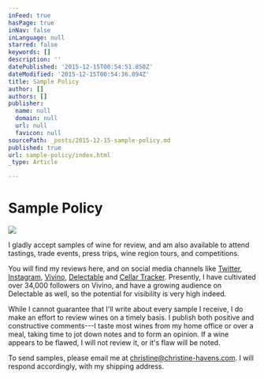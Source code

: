 ```yaml
---
inFeed: true
hasPage: true
inNav: false
inLanguage: null
starred: false
keywords: []
description: ''
datePublished: '2015-12-15T00:54:51.850Z'
dateModified: '2015-12-15T00:54:36.094Z'
title: Sample Policy
author: []
authors: []
publisher:
  name: null
  domain: null
  url: null
  favicon: null
sourcePath: _posts/2015-12-15-sample-policy.md
published: true
url: sample-policy/index.html
_type: Article

---
```

# Sample Policy
![](https://the-grid-user-content.s3-us-west-2.amazonaws.com/3c181e8e-e139-4ba1-95be-e943f361af12.JPG)

I gladly accept samples of wine for review, and am also available to 
attend tastings, trade events, press trips, wine region tours, and 
competitions.

You will find my reviews here, and on social media channels like [Twitter][0], [Instagram][1], [Vivino][2], [Delectable][3] and [Cellar Tracker][4].
Presently, I have cultivated over 34,000 followers on Vivino, and have a
growing audience on Delectable as well, so the potential for visibility
is very high indeed.

While I cannot guarantee that I'll write about every sample I 
receive, I do make an effort to review wines on a timely basis. I 
publish both positive and constructive comments---I taste most wines from 
my home office or over a meal, taking time to jot down notes and to form
an opinion. If a wine appears to be flawed, I will not review it, or 
it's flaw will be noted.

To send samples, please email me at [christine@christine-havens.com][5]. I will respond accordingly, with my shipping address.

[0]: https://twitter.com/MsCMHavens
[1]: https://www.instagram.com/christinehavens/
[2]: https://www.vivino.com/users/christine.havens
[3]: https://delectable.com/@christinehavens
[4]: https://www.cellartracker.com/user.asp?iUserOverride=265124
[5]: mailto:christine@christine-havens.com